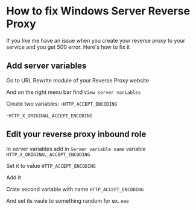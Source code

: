 # How to fix Windows Server Reverse Proxy
If you like me have an issue when you create your reverse proxy to your service and you get 500 error. Here's how to fix it


## Add server variables 

Go to URL Rewrite module of your Reverse Proxy website

And on the right menu bar find `View server variables`

Create two variables:
-`HTTP_ACCEPT_ENCODING`

-`HTTP_X_ORIGINAL_ACCEPT_ENCODING`

## Edit your reverse proxy inbound role

In server variables add in `Server variable name` variable `HTTP_X_ORIGINAL_ACCEPT_ENCODING`

Set it to value `HTTP_ACCEPT_ENCODING`

Add it 


Crate second variable with name `HTTP_ACCEPT_ENCODING`

And set its vaule to something random for ex. `eee`
